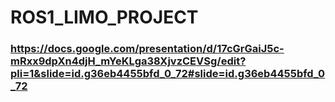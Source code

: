 # ROS1_LIMO_PROJECT

### https://docs.google.com/presentation/d/17cGrGaiJ5c-mRxx9dpXn4djH_mYeKLga38XjvzCEVSg/edit?pli=1&slide=id.g36eb4455bfd_0_72#slide=id.g36eb4455bfd_0_72
